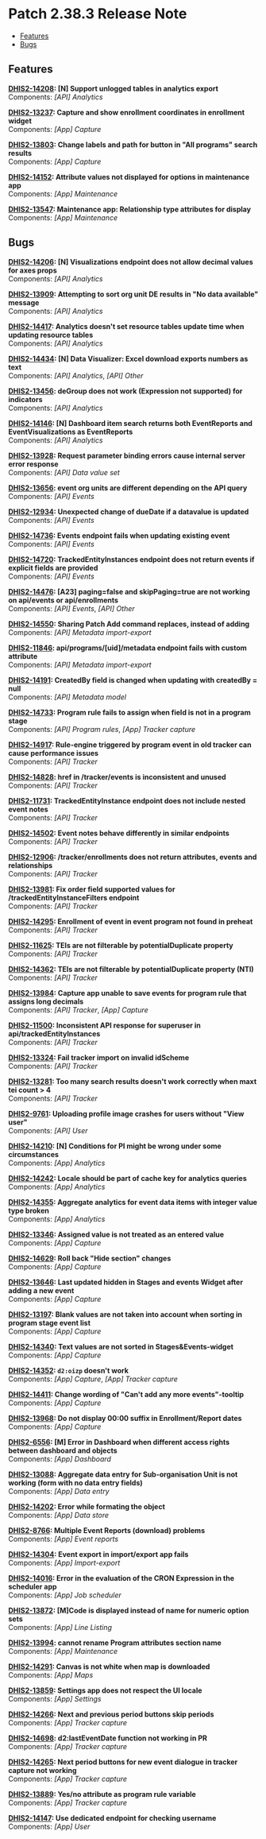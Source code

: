 # Patch 2.38.3 Release Note

  - [Features](#features)
  - [Bugs](#bugs)

## Features

**[DHIS2-14208](https://dhis2.atlassian.net/browse/DHIS2-14208): [N] Support unlogged tables in analytics export**  
Components: _[API] Analytics_

**[DHIS2-13237](https://dhis2.atlassian.net/browse/DHIS2-13237): Capture and show enrollment coordinates in enrollment widget**  
Components: _[App] Capture_

**[DHIS2-13803](https://dhis2.atlassian.net/browse/DHIS2-13803): Change labels and path for button in "All programs" search results**  
Components: _[App] Capture_

**[DHIS2-14152](https://dhis2.atlassian.net/browse/DHIS2-14152): Attribute values not displayed for options in maintenance app**  
Components: _[App] Maintenance_

**[DHIS2-13547](https://dhis2.atlassian.net/browse/DHIS2-13547): Maintenance app: Relationship type attributes for display**  
Components: _[App] Maintenance_

## Bugs

**[DHIS2-14206](https://dhis2.atlassian.net/browse/DHIS2-14206): [N] Visualizations endpoint does not allow decimal values for axes props**  
Components: _[API] Analytics_

**[DHIS2-13909](https://dhis2.atlassian.net/browse/DHIS2-13909): Attempting to sort org unit DE results in "No data available" message**  
Components: _[API] Analytics_

**[DHIS2-14417](https://dhis2.atlassian.net/browse/DHIS2-14417): Analytics doesn't set resource tables update time when updating resource tables**  
Components: _[API] Analytics_

**[DHIS2-14434](https://dhis2.atlassian.net/browse/DHIS2-14434): [N] Data Visualizer: Excel download exports numbers as text**  
Components: _[API] Analytics_, _[API] Other_

**[DHIS2-13456](https://dhis2.atlassian.net/browse/DHIS2-13456): deGroup does not work (Expression not supported) for indicators**  
Components: _[API] Analytics_

**[DHIS2-14146](https://dhis2.atlassian.net/browse/DHIS2-14146): [N] Dashboard item search returns both EventReports and EventVisualizations as EventReports**  
Components: _[API] Analytics_

**[DHIS2-13928](https://dhis2.atlassian.net/browse/DHIS2-13928): Request parameter binding errors cause internal server error response**  
Components: _[API] Data value set_

**[DHIS2-13656](https://dhis2.atlassian.net/browse/DHIS2-13656): event org units are different depending on the API query**  
Components: _[API] Events_

**[DHIS2-12934](https://dhis2.atlassian.net/browse/DHIS2-12934): Unexpected change of dueDate if a datavalue is updated**  
Components: _[API] Events_

**[DHIS2-14736](https://dhis2.atlassian.net/browse/DHIS2-14736): Events endpoint fails when updating existing event**  
Components: _[API] Events_

**[DHIS2-14720](https://dhis2.atlassian.net/browse/DHIS2-14720): TrackedEntityInstances endpoint does not return events if explicit fields are provided**  
Components: _[API] Events_

**[DHIS2-14476](https://dhis2.atlassian.net/browse/DHIS2-14476): [A23] paging=false and skipPaging=true are not working on api/events or api/enrollments**  
Components: _[API] Events_, _[API] Other_

**[DHIS2-14550](https://dhis2.atlassian.net/browse/DHIS2-14550): Sharing Patch Add command replaces, instead of adding**  
Components: _[API] Metadata import-export_

**[DHIS2-11846](https://dhis2.atlassian.net/browse/DHIS2-11846): api/programs/[uid]/metadata endpoint fails with custom attribute**  
Components: _[API] Metadata import-export_

**[DHIS2-14191](https://dhis2.atlassian.net/browse/DHIS2-14191): CreatedBy field is changed when updating with createdBy = null**  
Components: _[API] Metadata model_

**[DHIS2-14733](https://dhis2.atlassian.net/browse/DHIS2-14733): Program rule fails to assign when field is not in a program stage**  
Components: _[API] Program rules_, _[App] Tracker capture_

**[DHIS2-14917](https://dhis2.atlassian.net/browse/DHIS2-14917): Rule-engine triggered by program event in old tracker can cause performance issues**  
Components: _[API] Tracker_

**[DHIS2-14828](https://dhis2.atlassian.net/browse/DHIS2-14828): href in /tracker/events is inconsistent and unused**  
Components: _[API] Tracker_

**[DHIS2-11731](https://dhis2.atlassian.net/browse/DHIS2-11731): TrackedEntityInstance endpoint does not include nested event notes**  
Components: _[API] Tracker_

**[DHIS2-14502](https://dhis2.atlassian.net/browse/DHIS2-14502): Event notes behave differently in similar endpoints**  
Components: _[API] Tracker_

**[DHIS2-12906](https://dhis2.atlassian.net/browse/DHIS2-12906): /tracker/enrollments does not return attributes, events and relationships**  
Components: _[API] Tracker_

**[DHIS2-13981](https://dhis2.atlassian.net/browse/DHIS2-13981): Fix order field supported values for /trackedEntityInstanceFilters endpoint**  
Components: _[API] Tracker_

**[DHIS2-14295](https://dhis2.atlassian.net/browse/DHIS2-14295): Enrollment of event in event program not found in preheat**  
Components: _[API] Tracker_

**[DHIS2-11625](https://dhis2.atlassian.net/browse/DHIS2-11625): TEIs are not filterable by potentialDuplicate property**  
Components: _[API] Tracker_

**[DHIS2-14362](https://dhis2.atlassian.net/browse/DHIS2-14362): TEIs are not filterable by potentialDuplicate property (NTI)**  
Components: _[API] Tracker_

**[DHIS2-13984](https://dhis2.atlassian.net/browse/DHIS2-13984): Capture app unable to save events for program rule that assigns long decimals**  
Components: _[API] Tracker_, _[App] Capture_

**[DHIS2-11500](https://dhis2.atlassian.net/browse/DHIS2-11500): Inconsistent API response for superuser in api/trackedEntityInstances**  
Components: _[API] Tracker_

**[DHIS2-13324](https://dhis2.atlassian.net/browse/DHIS2-13324): Fail tracker import on invalid idScheme**  
Components: _[API] Tracker_

**[DHIS2-13281](https://dhis2.atlassian.net/browse/DHIS2-13281): Too many search results doesn't work correctly when maxt tei count > 4**  
Components: _[API] Tracker_

**[DHIS2-9761](https://dhis2.atlassian.net/browse/DHIS2-9761): Uploading profile image crashes for users without "View user"**  
Components: _[API] User_

**[DHIS2-14210](https://dhis2.atlassian.net/browse/DHIS2-14210): [N] Conditions for PI might be wrong under some circumstances**  
Components: _[App] Analytics_

**[DHIS2-14242](https://dhis2.atlassian.net/browse/DHIS2-14242): Locale should be part of cache key for analytics queries**  
Components: _[App] Analytics_

**[DHIS2-14355](https://dhis2.atlassian.net/browse/DHIS2-14355): Aggregate analytics for event data items with integer value type broken**  
Components: _[App] Analytics_

**[DHIS2-13346](https://dhis2.atlassian.net/browse/DHIS2-13346): Assigned value is not treated as an entered value**  
Components: _[App] Capture_

**[DHIS2-14629](https://dhis2.atlassian.net/browse/DHIS2-14629): Roll back "Hide section" changes**  
Components: _[App] Capture_

**[DHIS2-13646](https://dhis2.atlassian.net/browse/DHIS2-13646): Last updated hidden in Stages and events Widget after adding a new event**  
Components: _[App] Capture_

**[DHIS2-13197](https://dhis2.atlassian.net/browse/DHIS2-13197): Blank values are not taken into account when sorting in program stage event list**  
Components: _[App] Capture_

**[DHIS2-14340](https://dhis2.atlassian.net/browse/DHIS2-14340): Text values are not sorted in Stages&Events-widget**  
Components: _[App] Capture_

**[DHIS2-14352](https://dhis2.atlassian.net/browse/DHIS2-14352): `d2:oizp` doesn't work**  
Components: _[App] Capture_, _[App] Tracker capture_

**[DHIS2-14411](https://dhis2.atlassian.net/browse/DHIS2-14411): Change wording of "Can't add any more events"-tooltip**  
Components: _[App] Capture_

**[DHIS2-13968](https://dhis2.atlassian.net/browse/DHIS2-13968): Do not display 00:00 suffix in Enrollment/Report dates**  
Components: _[App] Capture_

**[DHIS2-6556](https://dhis2.atlassian.net/browse/DHIS2-6556): [M] Error in Dashboard when different access rights between dashboard and objects**  
Components: _[App] Dashboard_

**[DHIS2-13088](https://dhis2.atlassian.net/browse/DHIS2-13088): Aggregate data entry for Sub-organisation Unit is not working (form with no data entry  fields)**  
Components: _[App] Data entry_

**[DHIS2-14202](https://dhis2.atlassian.net/browse/DHIS2-14202): Error while formating the object**  
Components: _[App] Data store_

**[DHIS2-8766](https://dhis2.atlassian.net/browse/DHIS2-8766): Multiple Event Reports (download) problems**  
Components: _[App] Event reports_

**[DHIS2-14304](https://dhis2.atlassian.net/browse/DHIS2-14304): Event export in import/export app fails**  
Components: _[App] Import-export_

**[DHIS2-14016](https://dhis2.atlassian.net/browse/DHIS2-14016): Error in the evaluation of the CRON Expression in the scheduler app**  
Components: _[App] Job scheduler_

**[DHIS2-13872](https://dhis2.atlassian.net/browse/DHIS2-13872): [M]Code is displayed instead of name for numeric option sets**  
Components: _[App] Line Listing_

**[DHIS2-13994](https://dhis2.atlassian.net/browse/DHIS2-13994): cannot rename Program attributes section name**  
Components: _[App] Maintenance_

**[DHIS2-14291](https://dhis2.atlassian.net/browse/DHIS2-14291): Canvas is not white when map is downloaded**  
Components: _[App] Maps_

**[DHIS2-13859](https://dhis2.atlassian.net/browse/DHIS2-13859): Settings app does not respect the UI locale**  
Components: _[App] Settings_

**[DHIS2-14266](https://dhis2.atlassian.net/browse/DHIS2-14266): Next and previous period buttons skip periods**  
Components: _[App] Tracker capture_

**[DHIS2-14698](https://dhis2.atlassian.net/browse/DHIS2-14698): d2:lastEventDate function not working in PR**  
Components: _[App] Tracker capture_

**[DHIS2-14265](https://dhis2.atlassian.net/browse/DHIS2-14265): Next period buttons for new event dialogue in tracker capture not working**  
Components: _[App] Tracker capture_

**[DHIS2-13889](https://dhis2.atlassian.net/browse/DHIS2-13889): Yes/no attribute as program rule variable**  
Components: _[App] Tracker capture_

**[DHIS2-14147](https://dhis2.atlassian.net/browse/DHIS2-14147): Use dedicated endpoint for checking username**  
Components: _[App] User_

